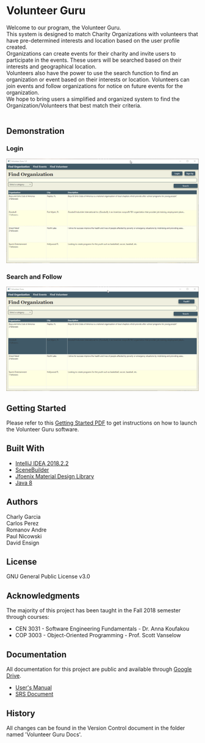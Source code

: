 # Volunteer Guru

Welcome to our program, the Volunteer Guru.</br>
This system is designed to match Charity Organizations with volunteers that have pre-determined interests and location based on the user profile created.</br>
Organizations can create events for their charity and invite users to participate in the events. These users will be searched based on their interests and geographical location.</br>
Volunteers also have the power to use the search function to find an organization or event based on their interests or location. Volunteers can join events and follow organizations for notice on future events for the organization.</br>
We hope to bring users a simplified and organized system to find the Organization/Volunteers that best match their criteria.</br></br>

## Demonstration

### Login
![Alt Text](https://github.com/paulytools/VolunteerGuru/blob/master/README_Res/demo1.gif)

### Search and Follow
![Alt Text](https://github.com/paulytools/VolunteerGuru/blob/master/README_Res/demo2.gif)

## Getting Started

Please refer to this [Getting Started PDF]( https://github.com/paulytools/VolunteerGuru/blob/master/README_Res/GettingStarted.pdf) to get instructions on how to launch the Volunteer Guru software. 

## Built With

* [IntelliJ IDEA 2018.2.2](https://www.jetbrains.com/idea/)
* [SceneBuilder](https://gluonhq.com/products/scene-builder/)
* [Jfoenix Material Design Library](http://www.jfoenix.com/)
* [Java 8](https://www.oracle.com/technetwork/java/javase/downloads/jdk8-downloads-2133151.html)

## Authors

Charly Garcia</br>
Carlos Perez</br>
Romanov Andre</br>
Paul Nicowski</br>
David Ensign</br>

## License

GNU General Public License v3.0 

## Acknowledgments

The majority of this project has been taught in the Fall 2018 semester through courses:
* CEN 3031 - Software Engineering Fundamentals - Dr. Anna Koufakou
* COP 3003 - Object-Oriented Programming - Prof. Scott Vanselow

## Documentation
All documentation for this project are public and available through [Google Drive](https://drive.google.com/drive/folders/1YFgY7DC1gBRTVBTEFX4QLfQXijo7DOy7).
* [User's Manual](https://docs.google.com/document/d/1_FH0TJteyQ6PqUPtfyYnRRRZWeQ-r0nGbriAcjpfZJE/edit)	
* [SRS Document](https://docs.google.com/document/d/1ZU9fUrjzXcdCCK0K47DNGiVo_OTqOwc0z5cTQBTxyCE/edit)

## History

All changes can be found in the Version Control document in the folder named 'Volunteer Guru Docs'. 
